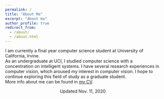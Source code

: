 ```yaml
---
permalink: /
title: "About Me"
excerpt: "About me"
author_profile: true
redirect_from: 
  - /about/
  - /about.html
---
```

I am currently a final year computer science student at University of California, Irvine.\
As an undergraduate at UCI, I studied computer science with a concentration on intelligent systems. I have several research experiences in computer vision, which aroused my interest in computer vision. I hope to continue exploring this field of study as a graduate student.\
More info about me can be found in [my CV](https://qzhangli.github.io/cv/).
<center>Updated Nov. 11, 2020 </center>
<br/><br/>
<script type='text/javascript' id='clustrmaps' src='//cdn.clustrmaps.com/map_v2.js?cl=ffffff&w=0&t=n&d=NhU8FlF82efSr5a5f4GrETxbYTBuqgLLi2uyNcM6_1o&co=ffffff&cmo=ffffff&cmn=ffffff'></script>
